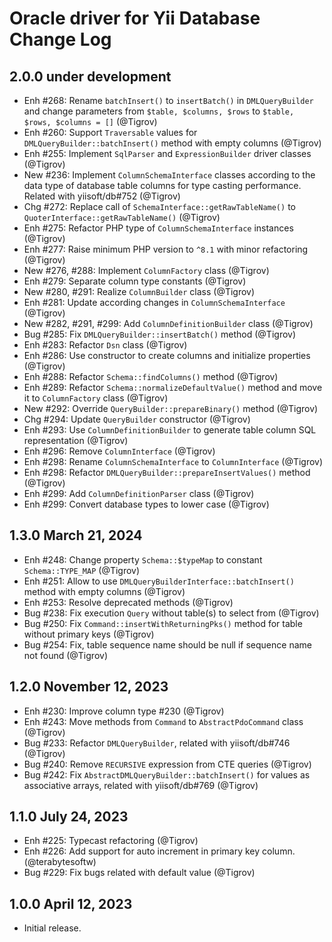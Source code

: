 # Oracle driver for Yii Database Change Log

## 2.0.0 under development

- Enh #268: Rename `batchInsert()` to `insertBatch()` in `DMLQueryBuilder` and change parameters 
  from `$table, $columns, $rows` to `$table, $rows, $columns = []` (@Tigrov)
- Enh #260: Support `Traversable` values for `DMLQueryBuilder::batchInsert()` method with empty columns (@Tigrov)
- Enh #255: Implement `SqlParser` and `ExpressionBuilder` driver classes (@Tigrov)
- New #236: Implement `ColumnSchemaInterface` classes according to the data type of database table columns
  for type casting performance. Related with yiisoft/db#752 (@Tigrov)
- Chg #272: Replace call of `SchemaInterface::getRawTableName()` to `QuoterInterface::getRawTableName()` (@Tigrov)
- Enh #275: Refactor PHP type of `ColumnSchemaInterface` instances (@Tigrov)
- Enh #277: Raise minimum PHP version to `^8.1` with minor refactoring (@Tigrov)
- New #276, #288: Implement `ColumnFactory` class (@Tigrov)
- Enh #279: Separate column type constants (@Tigrov)
- New #280, #291: Realize `ColumnBuilder` class (@Tigrov)
- Enh #281: Update according changes in `ColumnSchemaInterface` (@Tigrov)
- New #282, #291, #299: Add `ColumnDefinitionBuilder` class (@Tigrov)
- Bug #285: Fix `DMLQueryBuilder::insertBatch()` method (@Tigrov)
- Enh #283: Refactor `Dsn` class (@Tigrov)
- Enh #286: Use constructor to create columns and initialize properties (@Tigrov)
- Enh #288: Refactor `Schema::findColumns()` method (@Tigrov)
- Enh #289: Refactor `Schema::normalizeDefaultValue()` method and move it to `ColumnFactory` class (@Tigrov)
- New #292: Override `QueryBuilder::prepareBinary()` method (@Tigrov)
- Chg #294: Update `QueryBuilder` constructor (@Tigrov)
- Enh #293: Use `ColumnDefinitionBuilder` to generate table column SQL representation (@Tigrov)
- Enh #296: Remove `ColumnInterface` (@Tigrov)
- Enh #298: Rename `ColumnSchemaInterface` to `ColumnInterface` (@Tigrov)
- Enh #298: Refactor `DMLQueryBuilder::prepareInsertValues()` method (@Tigrov)
- Enh #299: Add `ColumnDefinitionParser` class (@Tigrov)
- Enh #299: Convert database types to lower case (@Tigrov)

## 1.3.0 March 21, 2024

- Enh #248: Change property `Schema::$typeMap` to constant `Schema::TYPE_MAP` (@Tigrov)
- Enh #251: Allow to use `DMLQueryBuilderInterface::batchInsert()` method with empty columns (@Tigrov)
- Enh #253: Resolve deprecated methods (@Tigrov)
- Bug #238: Fix execution `Query` without table(s) to select from (@Tigrov)
- Bug #250: Fix `Command::insertWithReturningPks()` method for table without primary keys (@Tigrov)
- Bug #254: Fix, table sequence name should be null if sequence name not found (@Tigrov)

## 1.2.0 November 12, 2023

- Enh #230: Improve column type #230 (@Tigrov)
- Enh #243: Move methods from `Command` to `AbstractPdoCommand` class (@Tigrov)
- Bug #233: Refactor `DMLQueryBuilder`, related with yiisoft/db#746 (@Tigrov)
- Bug #240: Remove `RECURSIVE` expression from CTE queries (@Tigrov)
- Bug #242: Fix `AbstractDMLQueryBuilder::batchInsert()` for values as associative arrays, 
  related with yiisoft/db#769 (@Tigrov)

## 1.1.0 July 24, 2023

- Enh #225: Typecast refactoring (@Tigrov)
- Enh #226: Add support for auto increment in primary key column. (@terabytesoftw)
- Bug #229: Fix bugs related with default value (@Tigrov)

## 1.0.0 April 12, 2023

- Initial release.
